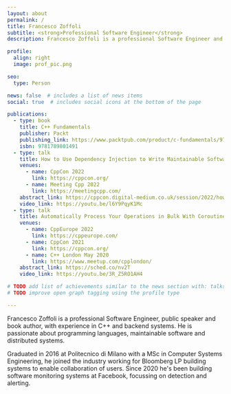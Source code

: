 ```yaml
---
layout: about
permalink: /
title: Francesco Zoffoli
subtitle: <strong>Professional Software Engineer</strong>
description: Francesco Zoffoli is a professional Software Engineer and book author, with experience in C++ and backend systems.

profile:
  align: right
  image: prof_pic.png

seo:
  type: Person

news: false  # includes a list of news items
social: true  # includes social icons at the bottom of the page

publications:
  - type: book
    title: C++ Fundamentals
    publisher: Packt
    publishing_link: https://www.packtpub.com/product/c-fundamentals/9781789801491
    isbn: 9781789801491
  - type: talk
    title: How to Use Dependency Injection to Write Maintainable Software
    venues:
      - name: CppCon 2022
        link: https://cppcon.org/
      - name: Meeting Cpp 2022
        link: https://meetingcpp.com/
    abstract_link: https://cppcon.digital-medium.co.uk/session/2022/how-to-use-dependency-injection-to-write-maintainable-software/
    video_link: https://youtu.be/l6Y9PqyK1Mc
  - type: talk
    title: Automatically Process Your Operations in Bulk With Coroutines
    venues:
      - name: CppEurope 2022
        link: https://cppeurope.com/
      - name: CppCon 2021
        link: https://cppcon.org/
      - name: C++ London May 2020
        link: https://www.meetup.com/cpplondon/
    abstract_link: https://sched.co/nv2T
    video_link: https://youtu.be/3R_Z5RO1AH4

# TODO add list of achievements similar to the news section with: talks, employment, graduation, etc..
# TODO improve open graph tagging using the profile type

---
```


Francesco Zoffoli is a professional Software Engineer, public speaker and book author, with experience in C++ and backend systems.
He is passionate about programming languages, maintainable software and distributed systems.

Graduated in 2016 at Politecnico di Milano with a MSc in Computer Systems Engineering, he joined the industry working for Bloomberg LP building systems to enable collaboration of users.
Since 2020 he's been building software monitoring systems at Facebook, focussing on detection and alerting.
